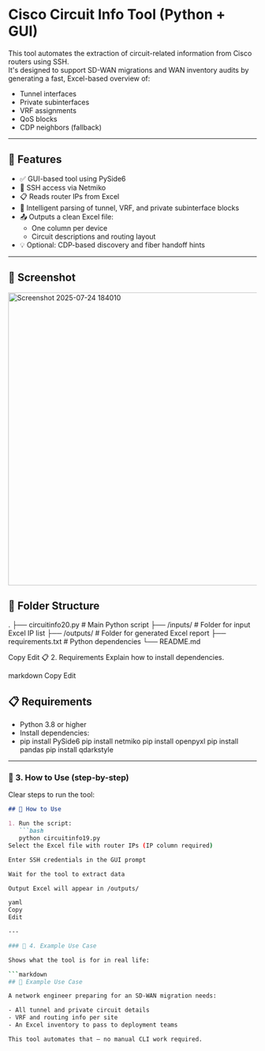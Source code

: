 # Cisco Circuit Info Tool (Python + GUI)

This tool automates the extraction of circuit-related information from Cisco routers using SSH.  
It's designed to support SD-WAN migrations and WAN inventory audits by generating a fast, Excel-based overview of:

- Tunnel interfaces
- Private subinterfaces
- VRF assignments
- QoS blocks
- CDP neighbors (fallback)

---

## 🔧 Features

- ✅ GUI-based tool using PySide6
- 🔐 SSH access via Netmiko
- 📋 Reads router IPs from Excel
- 🧠 Intelligent parsing of tunnel, VRF, and private subinterface blocks
- 📤 Outputs a clean Excel file:
  - One column per device
  - Circuit descriptions and routing layout
- 💡 Optional: CDP-based discovery and fiber handoff hints

---

## 📸 Screenshot
<img width="884" height="593" alt="Screenshot 2025-07-24 184010" src="https://github.com/user-attachments/assets/d3e2ef05-1f5e-4879-a7da-c7a1cbcdf984" />




## 📂 Folder Structure

.
├── circuitinfo20.py # Main Python script
├── /inputs/ # Folder for input Excel IP list
├── /outputs/ # Folder for generated Excel report
├── requirements.txt # Python dependencies
└── README.md

Copy
Edit
📋 2. Requirements
Explain how to install dependencies.

markdown
Copy
Edit
## 📋 Requirements

- Python 3.8 or higher
- Install dependencies:
- pip install PySide6
pip install netmiko
pip install openpyxl
pip install pandas
pip install qdarkstyle


---

### 🚀 3. How to Use (step-by-step)

Clear steps to run the tool:

```markdown
## 🚀 How to Use

1. Run the script:
   ```bash
   python circuitinfo19.py
Select the Excel file with router IPs (IP column required)

Enter SSH credentials in the GUI prompt

Wait for the tool to extract data

Output Excel will appear in /outputs/

yaml
Copy
Edit

---

### 📘 4. Example Use Case

Shows what the tool is for in real life:

```markdown
## 📘 Example Use Case

A network engineer preparing for an SD-WAN migration needs:

- All tunnel and private circuit details
- VRF and routing info per site
- An Excel inventory to pass to deployment teams

This tool automates that — no manual CLI work required.

